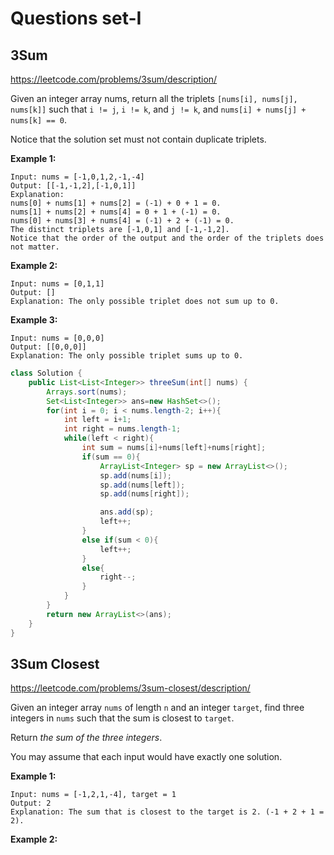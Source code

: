 # Questions set-I

## 3Sum

https://leetcode.com/problems/3sum/description/

Given an integer array nums, return all the triplets `[nums[i], nums[j], nums[k]]` such that `i != j`, `i != k`, and `j != k`, and `nums[i] + nums[j] + nums[k] == 0`.

Notice that the solution set must not contain duplicate triplets.

**Example 1:**

```
Input: nums = [-1,0,1,2,-1,-4]
Output: [[-1,-1,2],[-1,0,1]]
Explanation:
nums[0] + nums[1] + nums[2] = (-1) + 0 + 1 = 0.
nums[1] + nums[2] + nums[4] = 0 + 1 + (-1) = 0.
nums[0] + nums[3] + nums[4] = (-1) + 2 + (-1) = 0.
The distinct triplets are [-1,0,1] and [-1,-1,2].
Notice that the order of the output and the order of the triplets does not matter.

```

**Example 2:**

```
Input: nums = [0,1,1]
Output: []
Explanation: The only possible triplet does not sum up to 0.

```

**Example 3:**

```
Input: nums = [0,0,0]
Output: [[0,0,0]]
Explanation: The only possible triplet sums up to 0.
```

```java
class Solution {
    public List<List<Integer>> threeSum(int[] nums) {
        Arrays.sort(nums);
        Set<List<Integer>> ans=new HashSet<>();
        for(int i = 0; i < nums.length-2; i++){
            int left = i+1;
            int right = nums.length-1;
            while(left < right){
                int sum = nums[i]+nums[left]+nums[right];
                if(sum == 0){
                    ArrayList<Integer> sp = new ArrayList<>();
                    sp.add(nums[i]);
                    sp.add(nums[left]);
                    sp.add(nums[right]);

                    ans.add(sp);
                    left++;
                }
                else if(sum < 0){
                    left++;
                }
                else{
                    right--;
                }
            }
        }
        return new ArrayList<>(ans);
    }
}
```

## **3Sum Closest**

https://leetcode.com/problems/3sum-closest/description/

Given an integer array `nums` of length `n` and an integer `target`, find three integers in `nums` such that the sum is closest to `target`.

Return *the sum of the three integers*.

You may assume that each input would have exactly one solution.

**Example 1:**

```
Input: nums = [-1,2,1,-4], target = 1
Output: 2
Explanation: The sum that is closest to the target is 2. (-1 + 2 + 1 = 2).

```

**Example 2:**
